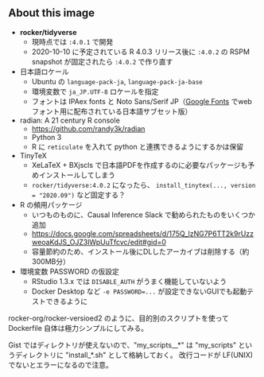 ## About this image

- **rocker/tidyverse**
    - 現時点では `:4.0.1` で開発
    - 2020-10-10 に予定されている R 4.0.3 リリース後に `:4.0.2` の RSPM snapshot が固定されたら `:4.0.2` で作り直す
- 日本語ロケール
    - Ubuntu の `language-pack-ja`, `language-pack-ja-base`
    - 環境変数で `ja_JP.UTF-8` ロケールを指定
    - フォントは IPAex fonts と Noto Sans/Serif JP（[Google Fonts](https://fonts.google.com/) でwebフォント用に配布されている日本語サブセット版）
- radian: A 21 century R console
    - https://github.com/randy3k/radian
    - Python 3
    - R に `reticulate` を入れて python と連携できるようにするかは保留
- TinyTeX
    - XeLaTeX + BXjscls で日本語PDFを作成するのに必要なパッケージも予めインストールしてしまう
    - `rocker/tidyverse:4.0.2` になったら、 `install_tinytex(..., version = "2020.09")` など固定する？
- R の頻用パッケージ
    - いつものものに、Causal Inference Slack で勧められたものをいくつか追加
    - https://docs.google.com/spreadsheets/d/175Q_lzNG7P6TT2k9rUzzweoaKdJS_OJZ3lWpUuTfcvc/edit#gid=0
    - 容量節約のため、インストール後にDLしたアーカイブは削除する（約300MB分）
- 環境変数 PASSWORD の仮設定
    - RStudio 1.3.x では `DISABLE_AUTH` がうまく機能していないよう
    - Docker Desktop など `-e PASSWORD=...` が設定できないGUIでも起動テストできるように

rocker-org/rocker-versioed2 のように、目的別のスクリプトを使って Dockerfile 自体は極力シンプルにしてみる。

Gist ではディレクトリが使えないので、"my_scripts__\*" は "my_scripts" というディレクトリに "install_\*.sh" として格納しておく。
改行コードが LF(UNIX) でないとエラーになるので注意。